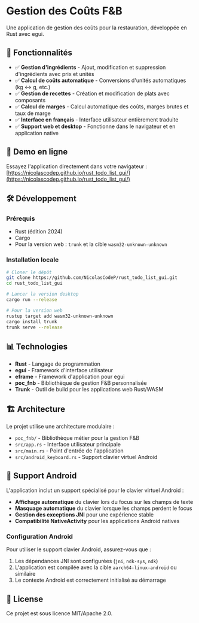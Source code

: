 # Gestion des Coûts F&B

Une application de gestion des coûts pour la restauration, développée en Rust avec egui.

## 🌟 Fonctionnalités

- ✅ **Gestion d'ingrédients** - Ajout, modification et suppression d'ingrédients avec prix et unités
- ✅ **Calcul de coûts automatique** - Conversions d'unités automatiques (kg ↔ g, etc.)
- ✅ **Gestion de recettes** - Création et modification de plats avec composants
- ✅ **Calcul de marges** - Calcul automatique des coûts, marges brutes et taux de marge
- ✅ **Interface en français** - Interface utilisateur entièrement traduite
- ✅ **Support web et desktop** - Fonctionne dans le navigateur et en application native

## 🚀 Demo en ligne

Essayez l'application directement dans votre navigateur : [https://nicolascodep.github.io/rust_todo_list_gui/](https://nicolascodep.github.io/rust_todo_list_gui/)

## 🛠️ Développement

### Prérequis

- Rust (édition 2024)
- Cargo
- Pour la version web : `trunk` et la cible `wasm32-unknown-unknown`

### Installation locale

```bash
# Cloner le dépôt
git clone https://github.com/NicolasCodeP/rust_todo_list_gui.git
cd rust_todo_list_gui

# Lancer la version desktop
cargo run --release

# Pour la version web
rustup target add wasm32-unknown-unknown
cargo install trunk
trunk serve --release
```

## 📊 Technologies

- **Rust** - Langage de programmation
- **egui** - Framework d'interface utilisateur
- **eframe** - Framework d'application pour egui
- **poc_fnb** - Bibliothèque de gestion F&B personnalisée
- **Trunk** - Outil de build pour les applications web Rust/WASM

## 🏗️ Architecture

Le projet utilise une architecture modulaire :

- `poc_fnb/` - Bibliothèque métier pour la gestion F&B
- `src/app.rs` - Interface utilisateur principale
- `src/main.rs` - Point d'entrée de l'application
- `src/android_keyboard.rs` - Support clavier virtuel Android

## 📱 Support Android

L'application inclut un support spécialisé pour le clavier virtuel Android :

- **Affichage automatique** du clavier lors du focus sur les champs de texte
- **Masquage automatique** du clavier lorsque les champs perdent le focus
- **Gestion des exceptions JNI** pour une expérience stable
- **Compatibilité NativeActivity** pour les applications Android natives

### Configuration Android

Pour utiliser le support clavier Android, assurez-vous que :

1. Les dépendances JNI sont configurées (`jni`, `ndk-sys`, `ndk`)
2. L'application est compilée avec la cible `aarch64-linux-android` ou similaire
3. Le contexte Android est correctement initialisé au démarrage

## 📝 License

Ce projet est sous licence MIT/Apache 2.0.
